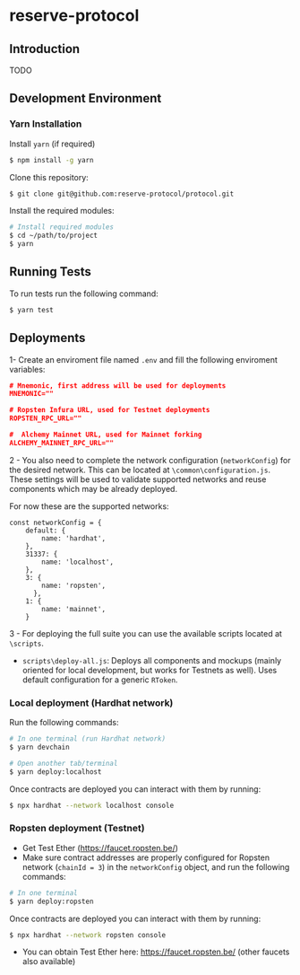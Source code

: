 # reserve-protocol

## Introduction

TODO

## Development Environment

### Yarn Installation

Install `yarn` (if required)

```bash
$ npm install -g yarn 
```

Clone this repository:

```bash
$ git clone git@github.com:reserve-protocol/protocol.git 
```

Install the required modules: 

 ```bash   
 # Install required modules
 $ cd ~/path/to/project
 $ yarn
```

## Running Tests

To run tests run the following command:

```bash
$ yarn test
```

## Deployments

1- Create an enviroment file named `.env` and fill the following enviroment variables:

```json
# Mnemonic, first address will be used for deployments
MNEMONIC=""

# Ropsten Infura URL, used for Testnet deployments
ROPSTEN_RPC_URL=""

#  Alchemy Mainnet URL, used for Mainnet forking
ALCHEMY_MAINNET_RPC_URL=""

```

2 - You also need to complete the network configuration (`networkConfig`) for the desired network. This can be located at `\common\configuration.js`. These settings will be used to validate supported networks and reuse components which may be already deployed.

For now these are the supported networks:

```
const networkConfig = {
    default: {
        name: 'hardhat',
    },
    31337: {
        name: 'localhost',
    },
    3: {
        name: 'ropsten',
      },
    1: {
        name: 'mainnet',
    }
```

3 - For deploying the full suite you can use the available scripts located at `\scripts`.

* `scripts\deploy-all.js`: Deploys all components and mockups (mainly oriented for local development, but works for Testnets as well). Uses default configuration for a generic `RToken`. 

### Local deployment (Hardhat network)

Run the following commands:

```bash
# In one terminal (run Hardhat network)
$ yarn devchain

# Open another tab/terminal
$ yarn deploy:localhost
```

Once contracts are deployed you can interact with them by running:


```bash
$ npx hardhat --network localhost console
```


### Ropsten deployment (Testnet)

* Get Test Ether (https://faucet.ropsten.be/)
* Make sure contract addresses are properly configured for Ropsten network (`chainId = 3`) in the `networkConfig` object, and run the following commands:

```bash
# In one terminal
$ yarn deploy:ropsten
```

Once contracts are deployed you can interact with them by running:

```bash
$ npx hardhat --network ropsten console
```

* You can obtain Test Ether here: https://faucet.ropsten.be/ (other faucets also available)
